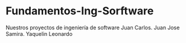 # Fundamentos-Ing-Sorftware
Nuestros proyectos de ingeniería de software
Juan Carlos.
Juan Jose
Samira.
Yaquelin
Leonardo
